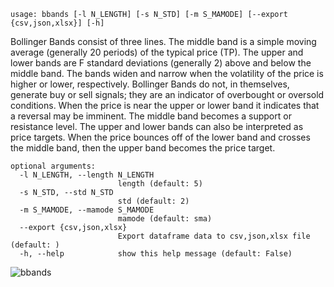 ```
usage: bbands [-l N_LENGTH] [-s N_STD] [-m S_MAMODE] [--export {csv,json,xlsx}] [-h]
```

Bollinger Bands consist of three lines. The middle band is a simple moving average (generally 20 periods) of the typical price (TP). The upper and lower bands are F standard deviations (generally 2) above and below the middle band. The bands widen and narrow when the volatility of the price is higher or lower, respectively. Bollinger Bands do not, in themselves, generate buy or sell signals; they are an indicator of overbought or oversold conditions. When the price is near the upper or lower band it indicates that a reversal may be imminent. The middle band becomes a support or resistance level. The upper and lower bands can also be interpreted as price targets. When the price bounces off of the lower band and crosses the middle band, then the upper band becomes the price target.

```
optional arguments:
  -l N_LENGTH, --length N_LENGTH
                        length (default: 5)
  -s N_STD, --std N_STD
                        std (default: 2)
  -m S_MAMODE, --mamode S_MAMODE
                        mamode (default: sma)
  --export {csv,json,xlsx}
                        Export dataframe data to csv,json,xlsx file (default: )
  -h, --help            show this help message (default: False)
```

![bbands](https://user-images.githubusercontent.com/25267873/108602984-28699580-739d-11eb-9b82-2683a9840145.png)

